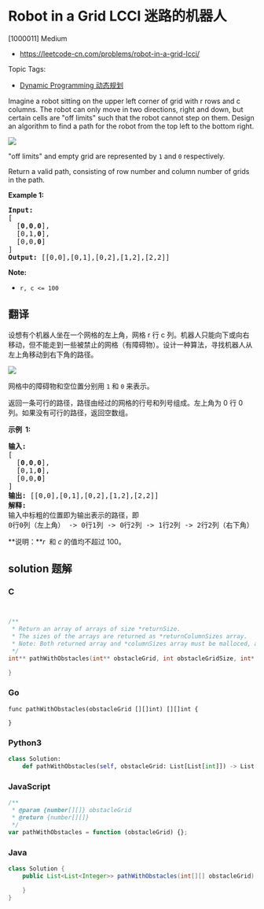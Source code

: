 # Robot in a Grid LCCI 迷路的机器人

[1000011] Medium

- https://leetcode-cn.com/problems/robot-in-a-grid-lcci/

Topic Tags:

- [Dynamic Programming 动态规划](https://leetcode-cn.com/tag/dynamic-programming/)

Imagine a robot sitting on the upper left corner of grid with r rows and c columns. The robot can only move in two directions, right and down, but certain cells are "off limits" such that the robot cannot step on them. Design an algorithm to find a path for the robot from the top left to the bottom right.

![](https://assets.leetcode-cn.com/aliyun-lc-upload/uploads/2018/10/22/robot_maze.png)

"off limits" and empty grid are represented by `1` and `0` respectively.

Return a valid path, consisting of row number and column number of grids in the path.

**Example 1:**

<pre><strong>Input:
</strong>[
&nbsp; [<strong>0</strong>,<strong>0</strong>,<strong>0</strong>],
&nbsp; [0,1,<strong>0</strong>],
&nbsp; [0,0,<strong>0</strong>]
]
<strong>Output:</strong> [[0,0],[0,1],[0,2],[1,2],[2,2]]</pre>

**Note:**

- `r, c <= 100`

## 翻译

设想有个机器人坐在一个网格的左上角，网格 r 行 c 列。机器人只能向下或向右移动，但不能走到一些被禁止的网格（有障碍物）。设计一种算法，寻找机器人从左上角移动到右下角的路径。

![](https://assets.leetcode-cn.com/aliyun-lc-upload/uploads/2018/10/22/robot_maze.png)

网格中的障碍物和空位置分别用 `1` 和 `0` 来表示。

返回一条可行的路径，路径由经过的网格的行号和列号组成。左上角为 0 行 0 列。如果没有可行的路径，返回空数组。

**示例  1:**

<pre><strong>输入:
</strong>[
&nbsp; [<strong>0</strong>,<strong>0</strong>,<strong>0</strong>],
&nbsp; [0,1,<strong>0</strong>],
&nbsp; [0,0,<strong>0</strong>]
]
<strong>输出:</strong> [[0,0],[0,1],[0,2],[1,2],[2,2]]
<strong>解释: 
</strong>输入中标粗的位置即为输出表示的路径，即
0行0列（左上角） -&gt; 0行1列 -&gt; 0行2列 -&gt; 1行2列 -&gt; 2行2列（右下角）</pre>

**说明：***r*  和 _c_ 的值均不超过 100。

## solution 题解

### C

```c


/**
 * Return an array of arrays of size *returnSize.
 * The sizes of the arrays are returned as *returnColumnSizes array.
 * Note: Both returned array and *columnSizes array must be malloced, assume caller calls free().
 */
int** pathWithObstacles(int** obstacleGrid, int obstacleGridSize, int* obstacleGridColSize, int* returnSize, int** returnColumnSizes){

}


```

### Go

```golang
func pathWithObstacles(obstacleGrid [][]int) [][]int {

}
```

### Python3

```python
class Solution:
    def pathWithObstacles(self, obstacleGrid: List[List[int]]) -> List[List[int]]:
```

### JavaScript

```javascript
/**
 * @param {number[][]} obstacleGrid
 * @return {number[][]}
 */
var pathWithObstacles = function (obstacleGrid) {};
```

### Java

```java
class Solution {
    public List<List<Integer>> pathWithObstacles(int[][] obstacleGrid) {

    }
}
```
